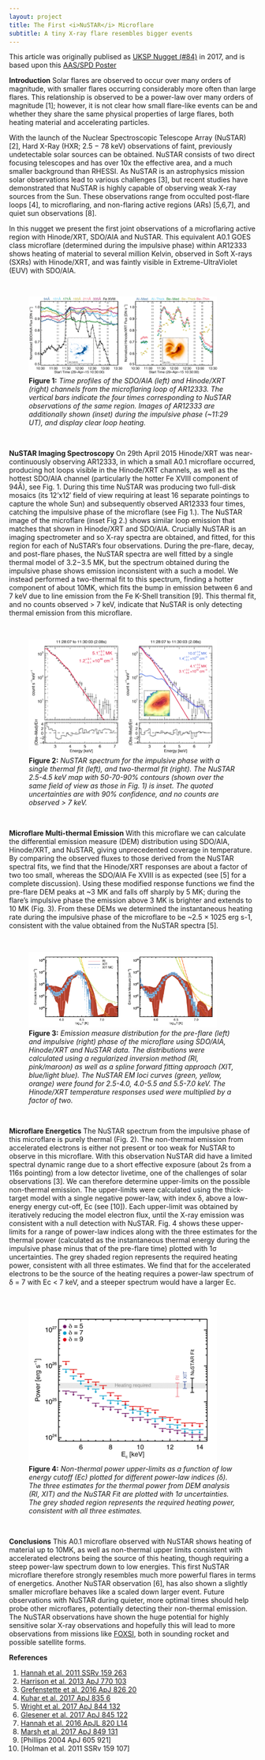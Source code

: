 ```yaml
---
layout: project
title: The First <i>NuSTAR</i> Microflare
subtitle: A tiny X-ray flare resembles bigger events 
---
```


This article was originally publised as [UKSP Nugget (#84)](http://www.uksolphys.org/uksp-nugget/84-the-first-nustar-microflare/) in 2017, and is based upon this [AAS/SPD Poster](http://www.pauljwright.github.io/assets/projects/2015_nustarimage/SPD48_Example.png)


**Introduction**
Solar flares are observed to occur over many orders of magnitude, with smaller flares occurring considerably more often than large flares. This relationship is observed to be a power-law over many orders of magnitude [1]; however, it is not clear how small flare-like events can be and whether they share the same physical properties of large flares, both heating material and accelerating particles.

With the launch of the Nuclear Spectroscopic Telescope Array (NuSTAR) [2], Hard X-Ray (HXR; 2.5 − 78 keV) observations of faint, previously undetectable solar sources can be obtained. NuSTAR consists of two direct focusing telescopes and has over 10x the effective area, and a much smaller background than RHESSI. As NuSTAR is an astrophysics mission solar observations lead to various challenges [3], but recent studies have demonstrated that NuSTAR is highly capable of observing weak X-ray sources from the Sun. These observations range from occulted post-flare loops [4], to microflaring, and non-flaring active regions (ARs) [5,6,7], and quiet sun observations [8].

In this nugget we present the first joint observations of a microflaring active region with Hinode/XRT, SDO/AIA and NuSTAR. This equivalent A0.1 GOES class microflare (determined during the impulsive phase) within AR12333 shows heating of material to several million Kelvin, observed in Soft X-rays (SXRs) with Hinode/XRT, and was faintly visible in Extreme-UltraViolet (EUV) with SDO/AIA.

<br>
<figure class="image">
  <img src="../assets/projects/2015_nustarimage/fig1.png" alt="Figure" style="width: 90%"/>
  <figcaption><b>Figure 1:</b> <i>Time profiles of the SDO/AIA (left) and Hinode/XRT (right) channels from the microflaring loop of AR12333. The vertical bars indicate the four times corresponding to NuSTAR observations of the same region. Images of AR12333 are additionally shown (inset) during the impulsive phase (~11:29 UT), and display clear loop heating.</i></figcaption>
</figure>
<br>

**NuSTAR Imaging Spectroscopy**
On 29th April 2015 Hinode/XRT was near-continuously observing AR12333, in which a small A0.1 microflare occurred, producing hot loops visible in the Hinode/XRT channels, as well as the hottest SDO/AIA channel (particularly the hotter Fe XVIII component of 94Å), see Fig. 1. During this time NuSTAR was producing two full-disk mosaics (its 12’x12′ field of view requiring at least 16 separate pointings to capture the whole Sun) and subsequently observed AR12333 four times, catching the impulsive phase of the microflare (see Fig 1.). The NuSTAR image of the microflare (inset Fig 2.) shows similar loop emission that matches that shown in Hinode/XRT and SDO/AIA. Crucially NuSTAR is an imaging spectrometer and so X-ray spectra are obtained, and fitted, for this region for each of NuSTAR’s four observations. During the pre-flare, decay, and post-flare phases, the NuSTAR spectra are well fitted by a single thermal model of 3.2−3.5 MK, but the spectrum obtained during the impulsive phase shows emission inconsistent with a such a model. We instead performed a two-thermal fit to this spectrum, finding a hotter component of about 10MK, which fits the bump in emission between 6 and 7 keV due to line emission from the Fe K-Shell transition [9]. This thermal fit, and no counts observed > 7 keV, indicate that NuSTAR is only detecting thermal emission from this microflare.

<br>
<figure class="image">
  <img src="../assets/projects/2015_nustarimage/fig2.png" alt="Figure" style="width: 90%"/>
  <figcaption><b>Figure 2:</b> <i>NuSTAR spectrum for the impulsive phase with a single thermal fit (left), and two-thermal fit (right). The NuSTAR 2.5-4.5 keV map with 50-70-90% contours (shown over the same field of view as those in Fig. 1) is inset. The quoted uncertainties are with 90% confidence, and no counts are observed > 7 keV.</i></figcaption>
</figure>
<br>

**Microflare Multi-thermal Emission**
With this microflare we can calculate the differential emission measure (DEM) distribution using SDO/AIA, Hinode/XRT, and NuSTAR, giving unprecedented coverage in temperature. By comparing the observed fluxes to those derived from the NuSTAR spectral fits, we find that the Hinode/XRT responses are about a factor of two too small, whereas the SDO/AIA Fe XVIII is as expected (see [5] for a complete discussion). Using these modified response functions we find the pre-flare DEM peaks at ~3 MK and falls off sharply by 5 MK; during the flare’s impulsive phase the emission above 3 MK is brighter and extends to 10 MK (Fig. 3). From these DEMs we determined the instantaneous heating rate during the impulsive phase of the microflare to be ~2.5 × 1025 erg s-1, consistent with the value obtained from the NuSTAR spectra [5].

<br>
<figure class="image">
  <img src="../assets/projects/2015_nustarimage/fig3.png" alt="Figure" style="width: 90%"/>
  <figcaption><b>Figure 3:</b> <i>Emission measure distribution for the pre-flare (left) and impulsive (right) phase of the microflare using SDO/AIA, Hinode/XRT and NuSTAR data. The distributions were calculated using a regularized inversion method (RI, pink/maroon) as well as a spline forward fitting approach (XIT, blue/light blue). The NuSTAR EM loci curves (green, yellow, orange) were found for 2.5-4.0, 4.0-5.5 and 5.5-7.0 keV. The Hinode/XRT temperature responses used were multiplied by a factor of two.</i></figcaption>
</figure>
<br>

**Microflare Energetics**
The NuSTAR spectrum from the impulsive phase of this microflare is purely thermal (Fig. 2). The non-thermal emission from accelerated electrons is either not present or too weak for NuSTAR to observe in this microflare. With this observation NuSTAR did have a limited spectral dynamic range due to a short effective exposure (about 2s from a 116s pointing) from a low detector livetime, one of the challenges of solar observations [3]. We can therefore determine upper-limits on the possible non-thermal emission. The upper-limits were calculated using the thick-target model with a single negative power-law, with index δ, above a low-energy energy cut-off, Ec (see [10]). Each upper-limit was obtained by iteratively reducing the model electron flux, until the X-ray emission was consistent with a null detection with NuSTAR. Fig. 4 shows these upper-limits for a range of power-law indices along with the three estimates for the thermal power (calculated as the instantaneous thermal energy during the impulsive phase minus that of the pre-flare time) plotted with 1σ uncertainties. The grey shaded region represents the required heating power, consistent with all three estimates. We find that for the accelerated electrons to be the source of the heating requires a power-law spectrum of δ = 7 with Ec < 7 keV, and a steeper spectrum would have a larger Ec.

<br>
<figure class="image">
  <img src="../assets/projects/2015_nustarimage/fig4.png" alt="Figure" style="width: 90%"/>
  <figcaption><b>Figure 4:</b> <i>Non-thermal power upper-limits as a function of low energy cutoff (Ec) plotted for different power-law indices (δ). The three estimates for the thermal power from DEM analysis (RI, XIT) and the NuSTAR Fit are plotted with 1σ uncertainties. The grey shaded region represents the required heating power, consistent with all three estimates.</i></figcaption>
</figure>
<br>

**Conclusions**
This A0.1 microflare observed with NuSTAR shows heating of material up to 10MK, as well as non-thermal upper limits consistent with accelerated electrons being the source of this heating, though requiring a steep power-law spectrum down to low energies. This first NuSTAR microflare therefore strongly resembles much more powerful flares in terms of energetics. Another NuSTAR observation [6], has also shown a slightly smaller microflare behaves like a scaled down larger event. Future observations with NuSTAR during quieter, more optimal times should help probe other microflares, potentially detecting their non-thermal emission. The NuSTAR observations have shown the huge potential for highly sensitive solar X-ray observations and hopefully this will lead to more observations from missions like [FOXSI](http://foxsi.umn.edu/), both in sounding rocket and possible satellite forms.

**References**

1. [Hannah et al. 2011 SSRv 159 263](https://doi.org/10.1007/s11214-010-9705-4)
2. [Harrison et al. 2013 ApJ 770 103](https://doi.org/10.1088/0004-637X/770/2/103)
3. [Grefenstette et al. 2016 ApJ 826 20](https://doi.org/10.3847/0004-637X/826/1/20)
4. [Kuhar et al. 2017 ApJ 835 6](http://dx.doi.org/10.3847/1538-4357/835/1/6)
5. [Wright et al. 2017 ApJ 844 132](https://doi.org/10.3847/1538-4357/aa7a59)
6. [Glesener et al. 2017 ApJ 845 122](https://doi.org/10.3847/1538-4357/aa80e9)
7. [Hannah et al. 2016 ApJL 820 L14](http://dx.doi.org/10.3847/2041-8205/820/1/L14)
8. [Marsh et al. 2017 ApJ 849 131](https://doi.org/10.3847/1538-4357/aa9122)
9. [Phillips 2004 ApJ 605 921]
10. [Holman et al. 2011 SSRv 159 107]

